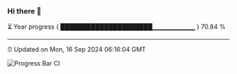 ### Hi there 👋

⏳ Year progress { █████████████████████▁▁▁▁▁▁▁▁▁ } 70.84 %

---

⏰ Updated on Mon, 16 Sep 2024 06:16:04 GMT

![Progress Bar CI](https://github.com/code-lakshay/GitHub-Actions-Demo/workflows/Progress%20Bar%20CI/badge.svg)
